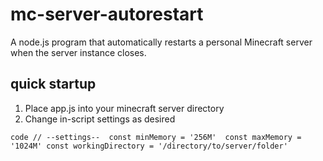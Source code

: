 # mc-server-autorestart
A node.js program that automatically restarts a personal Minecraft server when the server instance closes.


## quick startup
1. Place app.js into your minecraft server directory
2. Change in-script settings as desired

`code
// --settings-- 
const minMemory = '256M' 
const maxMemory = '1024M'
const workingDirectory = '/directory/to/server/folder' 
`
